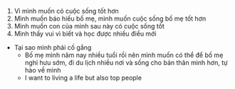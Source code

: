1. Vì mình muốn có cuộc sống tốt hơn
2. Mình muốn báo hiếu bố mẹ, mình muốn cuộc sống bố mẹ tốt hơn
3. Mình muốn con của mình sau này có cuộc sống tốt
4. Mình thấy vui vì biết và học được nhiều điều mới

- Tại sao mình phải cố gắng
    - Bố mẹ mình năm nay nhiều tuổi rồi nên mình muốn có thể để bố mẹ nghỉ hưu sớm, đi du lịch nhiều nơi và sống cho bản thân mình hơn, tự hào về mình
    - I want to living a life but also top people